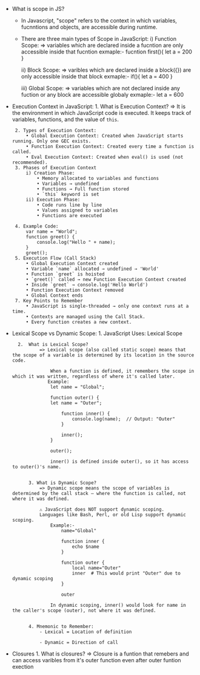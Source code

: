 * What is scope in JS?
	- In Javascript, "scope" refers to the context in which variables, fucnntions and objects, are accessible during runtime.
	- There are three main types of Scope in JavaScript:
		i) Function Scope:
			=> variables which are declared inside a fucntion are only accessible inside that fucntion
				exmaple:- fucntion first(){
						let a = 200
					  }

		ii) Block Scope:
			=> varibles which are declared inside a block({}) are only accessible inside that block
				exmaple:- if(){
						let a = 400
					  }

		iii) Global Scope:
			=> variables which are not declared inside any fuction or any block are accessible globaly
				exmaple:- let a = 600


*  Execution Context in JavaScript:
		1. What is Execution Context?
		    	=> It is the environment in which JavaScript code is executed. It keeps track of variables, functions,
		    	   and the value of `this`.

		2. Types of Execution Context:
			• Global Execution Context: Created when JavaScript starts running. Only one GEC exists.
			• Function Execution Context: Created every time a function is called.
			• Eval Execution Context: Created when eval() is used (not recommended).
		3. Phases of Execution Context
			i) Creation Phase:
				• Memory allocated to variables and functions
				• Variables → undefined
				• Functions → Full function stored
				• `this` keyword is set
		 	ii) Execution Phase:
				• Code runs line by line
				• Values assigned to variables
				• Functions are executed

		4. Example Code:
			var name = "World"; 
			function greet() { 
				console.log("Hello " + name); 
			} 
			greet();
		5. Execution Flow (Call Stack)
			• Global Execution Context created
			• Variable `name` allocated → undefined → 'World'
			• Function `greet` is hoisted
			• `greet()` called → new Function Execution Context created
			• Inside `greet` → console.log('Hello World')
			• Function Execution Context removed
			• Global Context ends
		7. Key Points to Remember
			• JavaScript is single-threaded → only one context runs at a time.
			• Contexts are managed using the Call Stack.
			• Every function creates a new context.

* Lexical Scope vs Dynamic Scope:
		1. JavaScript Uses: Lexical Scope

		2.  What is Lexical Scope?
				=> Lexical scope (also called static scope) means that the scope of a variable is determined by its location in the source code.

					When a function is defined, it remembers the scope in which it was written, regardless of where it's called later.
				   Example:
					let name = "Global";

					function outer() {
  					let name = "Outer";

  						function inner() {
   							console.log(name);  // Output: "Outer"
  						}

  						inner();
					}

					outer();

				   	inner() is defined inside outer(), so it has access to outer()'s name.


			3. What is Dynamic Scope?
				=> Dynamic scope means the scope of variables is determined by the call stack — where the function is called, not where it was defined.

				⚠️ JavaScript does NOT support dynamic scoping.
				Languages like Bash, Perl, or old Lisp support dynamic scoping.
					Example:-
						name="Global"

						function inner {
  							echo $name
						}

						function outer {
  							local name="Outer"
  							inner  # This would print "Outer" due to dynamic scoping
						}

						outer

					In dynamic scoping, inner() would look for name in the caller's scope (outer), not where it was defined.


			4. Mnemonic to Remember:
				- Lexical = Location of definition

				- Dynamic = Direction of call

* Closures
		1. What is closures?
				=> Closure is a funtion that remebers and can access varibles from it's outer function even after outer funtion exection